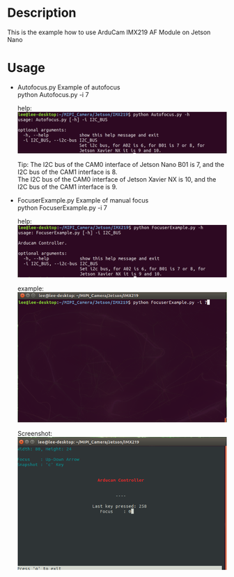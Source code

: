 # Description
This is the example how to use ArduCam IMX219 AF Module on Jetson Nano 

# Usage
* Autofocus.py Example of autofocus  
    python Autofocus.py -i 7  

    help:  
    ![help](res/help_autofocus.png)  
    
    Tip: The I2C bus of the CAM0 interface of Jetson Nano B01 is 7, and the I2C bus of the CAM1 interface is 8.  
    The I2C bus of the CAM0 interface of Jetson Xavier NX is 10, and the I2C bus of the CAM1 interface is 9.

* FocuserExample.py Example of manual focus  
    python FocuserExample.py -i 7  

    help:  
    ![help](res/help.png)  

    example:  
    ![example_cmd](res/example_cmd.png)  

    Screenshot:  
    ![Screenshot](res/screenshot.png)  